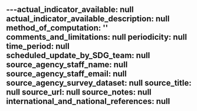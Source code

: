---actual_indicator_available: null
actual_indicator_available_description: null
method_of_computation: ''
comments_and_limitations: null
periodicity: null
time_period: null
scheduled_update_by_SDG_team: null
source_agency_staff_name: null
source_agency_staff_email: null
source_agency_survey_dataset: null
source_title: null
source_url: null
source_notes: null
international_and_national_references: null  
---
